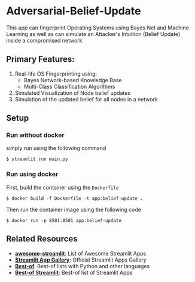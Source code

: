 # Adversarial-Belief-Update
This app can fingerprint Operating Systems using Bayes Net and Machine \
Learning as well as can simulate an Attacker's Intuition (Belief Update) \
inside a compromised network


## Primary Features: 
1. Real-life OS Fingerprinting using:
    * Bayes Network-based Knowledge Base
    * Multi-Class Classification Algorithms
2. Simulated Visualization of Node belief updates
3. Simulation of the updated belief for all nodes in a network

## Setup
### Run without docker
simply run using the following command
```
$ streamlit run main.py
```

### Run using docker
First, build the container using the `Dockerfile`
```
$ docker build -f Dockerfile -t app:belief-update .
```

Then run the container image using the following code
```
$ docker run -p 8501:8501 app:belief-update
```


## Related Resources

- [**awesome-streamlit**](https://github.com/MarcSkovMadsen/awesome-streamlit): List of Awesome Streamlit Apps
- [**Streamlit App Gallery**](https://www.streamlit.io/gallery): Official Streamlit Apps Gallery
- [**Best-of**](https://best-of.org): Best-of lists with Python and other languages
- [**Best-of Streamlit**](https://github.com/jrieke/best-of-streamlit): Best-of list of Streamlit Apps